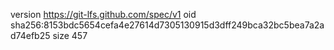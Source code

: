 version https://git-lfs.github.com/spec/v1
oid sha256:8153bdc5654cefa4e27614d7305130915d3dff249bca32bc5bea7a2ad74efb25
size 457
